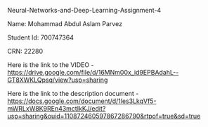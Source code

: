 Neural-Networks-and-Deep-Learning-Assignment-4

Name: Mohammad Abdul Aslam Parvez

Student Id: 700747364

CRN: 22280

Here is the link to the VIDEO - https://drive.google.com/file/d/16MNm00x_id9EPBAdahL--GT8XWKLQpsq/view?usp=sharing

Here is the link to the description document - https://docs.google.com/document/d/1les3LkqVf5-mWRLxW8K9REn43mctIkKJ/edit?usp=sharing&ouid=110872460597867286790&rtpof=true&sd=true


